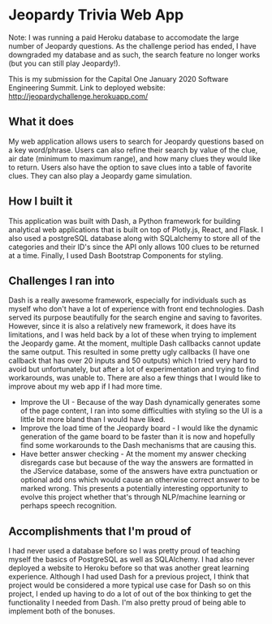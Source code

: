 # Jeopardy Trivia Web App

Note: I was running a paid Heroku database to accomodate the large number of Jeopardy questions. As the challenge period has ended, I have downgraded my database and as such, the search feature no longer works (but you can still play Jeopardy!). 

This is my submission for the Capital One January 2020 Software Engineering Summit. 
Link to deployed website: http://jeopardychallenge.herokuapp.com/

## What it does
My web application allows users to search for Jeopardy questions based on a key word/phrase.
Users can also refine their search by value of the clue, air date (minimum to maximum range),
and how many clues they would like to return. Users also have the option to save clues into a 
table of favorite clues. They can also play a Jeopardy game simulation.

## How I built it
This application was built with Dash, a Python framework for building analytical web applications that
is built on top of Plotly.js, React, and Flask. I also used a postgreSQL database along with
SQLalchemy to store all of the categories and their ID's since the API only allows 100 clues to be
returned at a time. Finally, I used Dash Bootstrap Components for styling. 

## Challenges I ran into
Dash is a really awesome framework, especially for individuals such as myself who don't have a
lot of experience with front end technologies. Dash served its purpose beautifully for
the search engine and saving to favorites. However, since it is also a relatively new framework,
it does have its limitations, and I was held back by a lot of these when trying to implement the Jeopardy game. At the moment, multiple Dash callbacks cannot update the same
output. This resulted in some pretty ugly callbacks (I have one callback that has over 20 inputs and 50 outputs)
which I tried very hard to avoid but unfortunately, but after a lot of experimentation and trying to find
workarounds, was unable to. There are also a few things that I would like to improve about my web app if I had
more time. 

* Improve the UI - Because of the way Dash dynamically generates some of the page content, I ran into some
difficulties with styling so the UI is a little bit more bland than I would have liked. 
* Improve the load time of the Jeopardy board - I would like the dynamic generation of the game board
to be faster than it is now and hopefully find some workarounds to the Dash mechanisms
that are causing this.
* Have better answer checking - At the moment my answer checking disregards case but because of the way the answers are formatted
in the JService database, some of the answers have extra punctuation or optional add ons which would cause an otherwise correct answer
to be marked wrong. This presents a potentially interesting opportunity to evolve this project whether that's
through NLP/machine learning or perhaps speech recognition.

## Accomplishments that I'm proud of
I had never used a database before so I was pretty proud of teaching myself the basics of PostgreSQL as well as SQLAlchemy. 
I had also never deployed a website to Heroku before so that was another great learning experience. Although I had used Dash for a previous project,
I think that project would be considered a more typical use case for Dash so on this project, I ended up
having to do a lot of out of the box thinking to get the functionality I needed from Dash. I'm also pretty proud
of being able to implement both of the bonuses.



